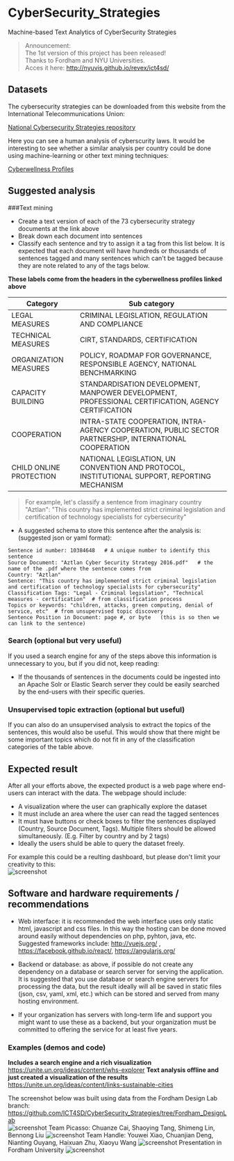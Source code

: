 # CyberSecurity_Strategies
Machine-based Text Analytics of CyberSecurity Strategies

>  
> Announcement:  
> The 1st version of this project has been released!  
> Thanks to Fordham and NYU Universities.  
> Acces it here: http://nyuvis.github.io/revex/ict4sd/  
>   

## Datasets
The cybersecurity strategies can be downloaded from this website from the International Telecommunications Union:

[National Cybersecurity Strategies repository](http://www.itu.int/en/ITU-D/Cybersecurity/Pages/National-Strategies-repository.aspx)

Here you can see a human analysis of cyberscurity laws. It would be interesting to see whether a similar analysis per country could be done using machine-learning or other text mining techniques:

[Cyberwellness Profiles](http://www.itu.int/en/ITU-D/Cybersecurity/Pages/Country_Profiles.aspx)

## Suggested analysis

###Text mining

- Create a text version of each of the 73 cybersecurity strategy documents at the link above
- Break down each document into sentences
- Classify each sentence and try to assign it a tag from this list below. It is expected that each document will have hundreds or thousands of sentences tagged and many sentences which can't be tagged because they are note related to any of the tags below.

**These labels come from the headers in the cyberwellness profiles linked above**

| Category               | Sub category |
|------------------------| -------------|
|LEGAL MEASURES          | CRIMINAL LEGISLATION, REGULATION AND COMPLIANCE|
|TECHNICAL MEASURES      | CIRT, STANDARDS, CERTIFICATION|
|ORGANIZATION MEASURES   | POLICY, ROADMAP FOR GOVERNANCE, RESPONSIBLE AGENCY, NATIONAL BENCHMARKING|
|CAPACITY BUILDING       | STANDARDISATION DEVELOPMENT, MANPOWER DEVELOPMENT, PROFESSIONAL CERTIFICATION, AGENCY CERTIFICATION|
|COOPERATION             | INTRA-STATE COOPERATION, INTRA-AGENCY COOPERATION, PUBLIC SECTOR PARTNERSHIP,  INTERNATIONAL COOPERATION|
|CHILD ONLINE PROTECTION | NATIONAL LEGISLATION,  UN CONVENTION AND PROTOCOL, INSTITUTIONAL SUPPORT, REPORTING MECHANISM|

>For example, let's classify a sentence from imaginary country "Aztlan":
>"This country has implemented strict criminal legislation and certification of technology specialists for cybersecurity"

- A suggested schema to store this sentence after the analysis is: (suggested json or yaml format):
```
Sentence id number: 10384648   # A unique number to identify this sentence  
Source Document: "Aztlan Cyber Security Strategy 2016.pdf"   # the name of the .pdf where the sentence comes from  
Country: "Aztlan"  
Sentence: "This country has implemented strict criminal legislation and certification of technology specialists for cybersecurity"  
Classification Tags: "Legal - Criminal legislation", "Technical measures - certification"  # from classification process  
Topics or keywords: "children, attacks, green computing, denial of service, etc"  # from unsupervised topic discovery  
Sentence Position in Document: page #, or byte   (this is so then we can link to the sentence)  
```

### Search (optional but very useful)
If you used a search engine for any of the steps above this information is unnecessary to you, but if you did not, keep reading:
- If the thousands of sentences in the documents could be ingested into an Apache Solr or Elastic Search server they could be easily searched by the end-users with their specific queries.

### Unsupervised topic extraction (optional but useful)
If you can also do an unsupervised analysis to extract the topics of the sentences, this would also be useful. This would show that there might be some important topics which do not fit in any of the classification categories of the table above.


## Expected result
After all your efforts above, the expected product is a web page where end-users can interact with the data. The webpage should include:

- A visualization where the user can graphically explore the dataset
- It must include an area where the user can read the tagged sentences
- It must have buttons or check boxes to filter the sentences displayed (Country, Source Document, Tags). Multiple filters should be allowed simultaneously. (E.g. Filter by country and by 2 tags)
- Ideally the users shuld be able to query the dataset freely.

For example this could be a reulting dashboard, but please don't limit your creativity to this:  
![screenshot](screenshot.jpg)

## Software and hardware requirements / recommendations

- Web interface: it is recommended the web interface uses only static html, javascript and css files. In this way the hosting can be done moved around easily without dependencies on php, pyhton, java, etc. Suggested frameworks include:   http://vuejs.org/ , https://facebook.github.io/react/, https://angularjs.org/

- Backend or database: as above, if possible do not create any dependency on a database or search server for serving the application. It is suggested that you use database or search engine servers for processing the data, but the result ideally will all be saved in static files (json, csv, yaml, xml, etc.) which can be stored and served from many hosting environment.

- If your organization has servers with long-term life and support you might want to use these as a backend, but your organization must be committed to offering the service for at least five years.

### Examples (demos and code)

**Includes a search engine and a rich visualization** https://unite.un.org/ideas/content/whs-explorer
**Text analysis offline and just created a visualization of the results**
https://unite.un.org/ideas/content/links-sustainable-cities  

The screenshot below was built using data from the Fordham Design Lab branch: https://github.com/ICT4SD/CyberSecurity_Strategies/tree/Fordham_DesignLab  
![screenshot](visual_demo.JPG)
Team Picasso: Chuanze Cai, Shaoying Tang, Shimeng Lin, Bennong Liu
![screenshot](Picasso.JPG)
Team Handle: Youwei Xiao, Chuanjian Deng, Nianting Ouyang, Haixuan Zhu, Xiaoyu Wang
![screenshot](Handle.JPG)
Presentation in Fordham University
![screenshot](Overall.JPG)
